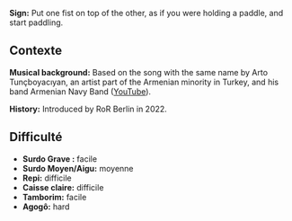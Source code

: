 **Sign:** Put one fist on top of the other, as if you were holding a paddle, and
start paddling.

## Contexte

**Musical background:** Based on the song with the same name by Arto
Tunçboyacıyan, an artist part of the Armenian minority in Turkey, and his band
Armenian Navy Band ([YouTube](https://www.youtube.com/watch?v=OCgrJFbIAcw)).

**History:** Introduced by RoR Berlin in 2022.

## Difficulté

* **Surdo Grave :** facile
* **Surdo Moyen/Aigu:** moyenne
* **Repi:** difficile
* **Caisse claire:** difficile
* **Tamborim:** facile
* **Agogô:** hard
